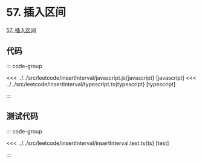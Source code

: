# 57. 插入区间

[57. 插入区间](https://leetcode.cn/problems/insert-interval/description/)

## 代码

::: code-group

<<< ../../src/leetcode/insertInterval/javascript.js{javascript} [javascript]
<<< ../../src/leetcode/insertInterval/typescript.ts{typescript} [typescript]

:::

## 测试代码

::: code-group

<<< ../../src/leetcode/insertInterval/insertInterval.test.ts{ts} [test]

:::
